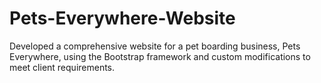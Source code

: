 # Pets-Everywhere-Website
Developed a comprehensive website for a pet boarding business, Pets Everywhere, using the Bootstrap framework and custom modifications to meet client requirements. 
